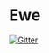 # Ewe

[![Gitter](https://badges.gitter.im/Join%20Chat.svg)](https://gitter.im/BicycleStudio/Ewe?utm_source=badge&utm_medium=badge&utm_campaign=pr-badge&utm_content=badge)